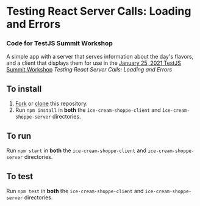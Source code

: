 # Testing React Server Calls: Loading and Errors

### Code for TestJS Summit Workshop

A simple app with a server that serves information about the day's flavors, and a client that displays them for use in the [January 25, 2021 TestJS Summit Workshop](https://www.testjssummit.com/workshops-3h) _Testing React Server Calls: Loading and Errors_

## To install

1. [Fork](https://guides.github.com/activities/forking/) or [clone](https://github.com/git-guides/git-clone) this repository.
2. Run `npm install` in **both** the `ice-cream-shoppe-client` and `ice-cream-shoppe-server` directories.

## To run

Run `npm start` in **both** the `ice-cream-shoppe-client` and `ice-cream-shoppe-server` directories.

## To test

Run `npm test` in **both** the `ice-cream-shoppe-client` and `ice-cream-shoppe-server` directories.
